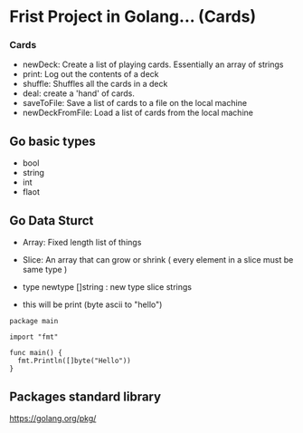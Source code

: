 # Frist Project in Golang... (Cards)

### Cards

* newDeck: Create a list of playing cards. Essentially an array of strings
* print: Log out the contents of a deck
* shuffle: Shuffles all the cards in a deck
* deal: create a 'hand' of cards.
* saveToFile: Save a list of cards to a file on the local machine
* newDeckFromFile: Load a list of cards from the local machine


## Go basic types
* bool
* string
* int
* flaot

## Go Data Sturct
* Array: Fixed length list of things
* Slice: An array that can grow or shrink ( every element in a slice must be same type )
* type newtype  []string : new type slice strings

* this will be print (byte ascii to "hello")
```
package main

import "fmt"

func main() {
  fmt.Println([]byte("Hello"))
}

```


## Packages standard library
https://golang.org/pkg/


